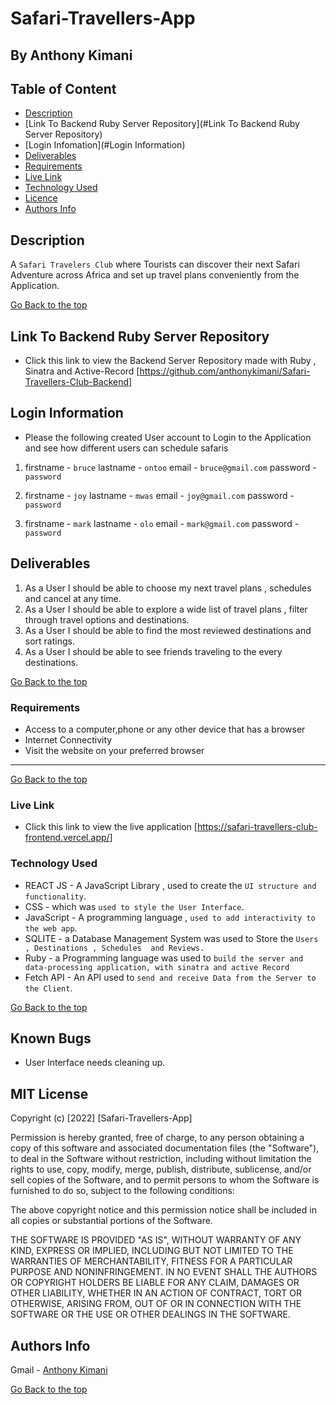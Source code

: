 # Safari-Travellers-App
 ## By Anthony Kimani
 ## Table of Content
 - [Description](#description)
 - [Link To Backend Ruby Server Repository](#Link To Backend Ruby Server Repository)
 - [Login Infomation](#Login Information)
 - [Deliverables](#deliverables)
 - [Requirements](#requirements)
 - [Live Link](#livelink)
 - [Technology  Used](#technology-Used)
 - [Licence](#licence)
 - [Authors Info](#Authors-Info)
 ## Description
 
A `Safari Travelers Club` where Tourists can discover their next Safari Adventure across Africa  and set up travel plans conveniently from the Application.
 
[Go Back to the top](#Safari-Travellers-App)

## Link To Backend Ruby Server Repository

- Click this link to view the Backend Server Repository made with Ruby , Sinatra and Active-Record [https://github.com/anthonykimani/Safari-Travellers-Club-Backend]

## Login Information

- Please the following created User account to Login to the Application and see how different users can schedule safaris
1. firstname - `bruce` 
   lastname - `ontoo`
   email - `bruce@gmail.com`
   password - `password`
   
2. firstname - `joy` 
   lastname - `mwas`
   email - `joy@gmail.com`
   password - `password`
   
3. firstname - `mark` 
   lastname - `olo`
   email - `mark@gmail.com`
   password - `password`
   
## Deliverables

1. As  a User I should be able to choose my next travel plans , schedules and cancel at any time.
2. As a User I should be able to explore a wide list of travel plans , filter through travel options and destinations.
3. As a User I should be able to find the most reviewed destinations and sort ratings.
4. As a User I should be able to see friends traveling to the every destinations.

[Go Back to the top](#Safari-Travellers-App)

 ###  Requirements
 
 * Access to  a computer,phone or any other device that has a browser
 * Internet Connectivity
 * Visit the website on your preferred browser
 ****
[Go Back to the top](#Safari-Travellers-App)
 
### Live Link

- Click this link to view the live application [https://safari-travellers-club-frontend.vercel.app/]


### Technology  Used

* REACT JS - A JavaScript Library , used to create the `UI structure and functionality`.
* CSS - which was `used to style the User Interface`.
* JavaScript - A programming language , `used to add interactivity to the web app`.
* SQLITE - a Database Management System was used to Store the `Users , Destinations , Schedules  and Reviews.`
* Ruby - a Programming language was used to  `build the server and data-processing application, with sinatra and active Record`
* Fetch API - An API used to `send and receive Data from the Server to the Client`.

[Go Back to the top](#Safari-Travellers-App)

## Known Bugs

* User Interface needs cleaning up.

## MIT License

Copyright (c) [2022] [Safari-Travellers-App] 

Permission is hereby granted, free of charge, to any person obtaining a copy
of this software and associated documentation files (the "Software"), to deal
in the Software without restriction, including without limitation the rights
to use, copy, modify, merge, publish, distribute, sublicense, and/or sell
copies of the Software, and to permit persons to whom the Software is
furnished to do so, subject to the following conditions:

The above copyright notice and this permission notice shall be included in all
copies or substantial portions of the Software.

THE SOFTWARE IS PROVIDED "AS IS", WITHOUT WARRANTY OF ANY KIND, EXPRESS OR
IMPLIED, INCLUDING BUT NOT LIMITED TO THE WARRANTIES OF MERCHANTABILITY,
FITNESS FOR A PARTICULAR PURPOSE AND NONINFRINGEMENT. IN NO EVENT SHALL THE
AUTHORS OR COPYRIGHT HOLDERS BE LIABLE FOR ANY CLAIM, DAMAGES OR OTHER
LIABILITY, WHETHER IN AN ACTION OF CONTRACT, TORT OR OTHERWISE, ARISING FROM,
OUT OF OR IN CONNECTION WITH THE SOFTWARE OR THE USE OR OTHER DEALINGS IN THE
SOFTWARE.

## Authors Info

Gmail - [Anthony Kimani](kimaniantoni@gmail.com)

[Go Back to the top](#Safari-Travellers-App)

